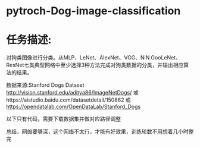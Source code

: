 # pytroch-Dog-image-classification



# 任务描述:

对狗类图像进行分类。从MLP、LeNet、AlexNet、VGG、NiN.GooLeNet、ResNet七类典型网络中至少选择3种方法完成对狗类数据的分类，并输出相应算法的结果。

数据来源:Stanford Dogs Dataset
http://vision.stanford.edu/aditya86/lmageNetDogs/
或https://aistudio.baidu.com/datasetdetail/150862
或 https://opendatalab.com/OpenDataLab/Stanford_Dogs

以下只有代码，需要下载数据集并做对应路径调整

总结，网络要够深，这个网络不太行，才能有好效果，训练轮数不用想着几小时整完
